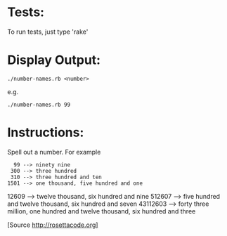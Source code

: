 Tests:
======

To run tests, just type 'rake'


Display Output:
===============
```shell
./number-names.rb <number>
```

e.g.

```shell
./number-names.rb 99
```


Instructions:
=============

Spell out a number. For example

      99 --> ninety nine
     300 --> three hundred
     310 --> three hundred and ten
    1501 --> one thousand, five hundred and one
   12609 --> twelve thousand, six hundred and nine
  512607 --> five hundred and twelve thousand,
             six hundred and seven
43112603 --> forty three million, one hundred and
             twelve thousand,
             six hundred and three

[Source http://rosettacode.org]
